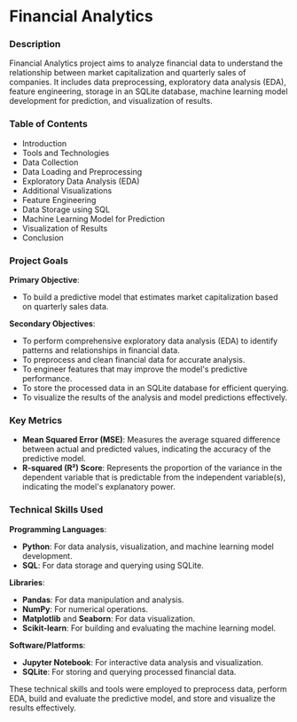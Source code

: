 # Financial Analytics

### Description
Financial Analytics project aims to analyze financial data to understand the relationship between market capitalization and quarterly sales of companies. It includes data preprocessing, exploratory data analysis (EDA), feature engineering, storage in an SQLite database, machine learning model development for prediction, and visualization of results.

### Table of Contents
- Introduction
- Tools and Technologies
- Data Collection
- Data Loading and Preprocessing
- Exploratory Data Analysis (EDA)
- Additional Visualizations
- Feature Engineering
- Data Storage using SQL
- Machine Learning Model for Prediction
- Visualization of Results
- Conclusion

### Project Goals

**Primary Objective**: 
- To build a predictive model that estimates market capitalization based on quarterly sales data.

**Secondary Objectives**:
- To perform comprehensive exploratory data analysis (EDA) to identify patterns and relationships in financial data.
- To preprocess and clean financial data for accurate analysis.
- To engineer features that may improve the model's predictive performance.
- To store the processed data in an SQLite database for efficient querying.
- To visualize the results of the analysis and model predictions effectively.

### Key Metrics
- **Mean Squared Error (MSE)**: Measures the average squared difference between actual and predicted values, indicating the accuracy of the predictive model.
- **R-squared (R²) Score**: Represents the proportion of the variance in the dependent variable that is predictable from the independent variable(s), indicating the model's explanatory power.

### Technical Skills Used

**Programming Languages**:
- **Python**: For data analysis, visualization, and machine learning model development.
- **SQL**: For data storage and querying using SQLite.

**Libraries**:
- **Pandas**: For data manipulation and analysis.
- **NumPy**: For numerical operations.
- **Matplotlib** and **Seaborn**: For data visualization.
- **Scikit-learn**: For building and evaluating the machine learning model.

**Software/Platforms**:
- **Jupyter Notebook**: For interactive data analysis and visualization.
- **SQLite**: For storing and querying processed financial data.

These technical skills and tools were employed to preprocess data, perform EDA, build and evaluate the predictive model, and store and visualize the results effectively.


